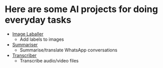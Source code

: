 # Here are some AI projects for doing everyday tasks
- [Image Laballer](image_labeler/Readme.md)
    - Add labels to images
- [Summariser](summariser/Readme.md)
    - Summarise/translate WhatsApp conversations
- [Transcriber](transcriber/Readme.md)
    - Transcribe audio/video files